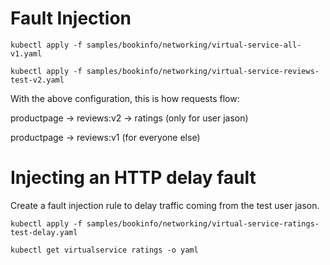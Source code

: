 
# Fault Injection

```kubectl apply -f samples/bookinfo/networking/virtual-service-all-v1.yaml```

```kubectl apply -f samples/bookinfo/networking/virtual-service-reviews-test-v2.yaml```

With the above configuration, this is how requests flow:

productpage → reviews:v2 → ratings (only for user jason)

productpage → reviews:v1 (for everyone else)

# Injecting an HTTP delay fault

Create a fault injection rule to delay traffic coming from the test user jason.

```kubectl apply -f samples/bookinfo/networking/virtual-service-ratings-test-delay.yaml```


```kubectl get virtualservice ratings -o yaml```



